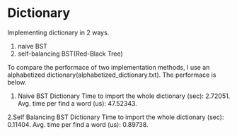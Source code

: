 # Dictionary
Implementing dictionary in 2 ways.
1. naive BST
2. self-balancing BST(Red-Black Tree)

To compare the performace of two implementation methods, I use an alphabetized dictionary(alphabetized_dictionary.txt).
The performace is below.

1. Naive BST Dictionary
Time to import the whole dictionary (sec): 2.72051.
Avg. time per find a word (us): 47.52343.

2.Self Balancing BST Dictionary
Time to import the whole dictionary (sec): 0.11404.
Avg. time per find a word (us): 0.89738.
